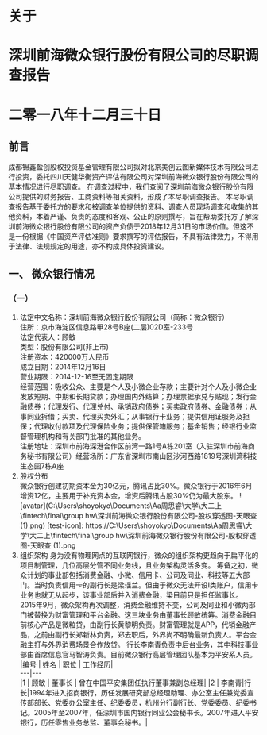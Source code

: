 # 关于
# 深圳前海微众银行股份有限公司的尽职调查报告
# 二零一八年十二月三十日
## 前言

成都锦鑫盈创股权投资基金管理有限公司拟对北京美创云图新媒体技术有限公司进行投资，委托四川天健华衡资产评估有限公司对深圳前海微众银行股份有限公司的基本情况进行尽职调查。
在调查过程中，我们查阅了深圳前海微众银行股份有限公司提供的财务报告、工商资料等相关资料，形成了本尽职调查报告。
本尽职调查报告基于委托方的要求和被调查单位提供的资料、调查人员现场调查和收集的其他资料，本着严谨、负责的态度和客观、公正的原则撰写，旨在帮助委托方了解深圳前海微众银行股份有限公司的资产负债于2018年12月31日的市场价值。但这不是一份根据《中国资产评估准则》要求撰写的评估报告，不具有法律效力，不得用于法律、法规规定的用途，亦不构成具体投资建议。

## 一、	微众银行情况
### （一）  
1. 法定中文名称：深圳前海微众银行股份有限公司（简称：微众银行）  
住所：京市海淀区信息路甲28号B座(二层)02D室-233号  
法定代表人：顾敏  
类型：股份有限公司(非上市)  
注册资本：420000万人民币  
成立日期：2014年12月16日  
营业期限：2014-12-16至无固定期限  
经营范围：吸收公众、主要是个人及小微企业存款；主要针对个人及小微企业发放短期、中期和长期贷款；办理国内外结算；办理票据承兑与贴现；发行金融债券；代理发行、代理兑付、承销政府债券；买卖政府债券、金融债券；从事同业拆借；买卖、代理买卖外汇；从事银行卡业务；提供信用证服务及担保；代理收付款项及代理保险业务；提供保管箱服务；基金销售；经银行业监督管理机构和有关部门批准的其他业务。  
注册地址：深圳市前海深港合作区前湾一路1号A栋201室（入驻深圳市前海商务秘书有限公司）经营场所：广东省深圳市南山区沙河西路1819号深圳湾科技生态园7栋A座
2. 股权分布  
微众银行创建初期资本金为30亿元，腾讯占比30%。微众银行于2016年6月增资12亿，主要用于补充资本金，增资后腾讯占股30%仍为最大股东。
![avatar](C:\Users\shoyokyo\Documents\Aa周思睿\大学\大二上\fintech\final\group hw\深圳前海微众银行股份有限公司-股权穿透图-天眼查 (1).png)
[test-icon]: https://C:\Users\shoyokyo\Documents\Aa周思睿\大学\大二上\fintech\final\group hw\深圳前海微众银行股份有限公司-股权穿透图-天眼查 (1).png
3. 组织架构
身为没有物理网点的互联网银行，微众的组织架构更趋向于扁平化的项目制管理，几位高层分管不同业务线，且业务架构灵活多变。
筹备之初，微众计划的事业部包括消费金融、小微、信用卡、公司及同业、科技等五大部门。当时负责信用卡的副行长是梁瑶兰。但由于微众无法开设I类账户，信用卡业务也就无从起步，该事业部后并入消费金融，梁目前只是担任监事长。
2015年9月，微众架构再次调整，消费金融维持不变，公司及同业和小微两部门被替换为财富管理和平台金融。这三块业务由董事长顾敏统筹。消费金融目前核心产品是微粒贷，由副行长黄黎明负责。财富管理就是APP，代销金融产品，之前由副行长郑新林负责，郑去职后，外界尚不明确最新负责人。平台金融主打与外界消费场景合作放贷。
行长李南青负责中后台业务，其中科技事业部由首席信息官马智涛负责。目前微众银行高层管理团队基本为平安系人员。
|编号 | 姓名 |	职位 | 工作经历|  
---|---  
|1 | 顾敏 | 董事长 | 曾在中国平安集团任执行董事兼副总经理|
|2 | 李南青|行长|1994年进入招商银行，历任发展研究部总经理助理、办公室主任兼党委宣传部部长、党委办公室主任、纪委委员，杭州分行副行长、党委委员、纪委书记。2005年至2007年，任深圳市国内银行同业公会秘书长。2007年进入平安银行，历任零售业务总监、董事会秘书。|
